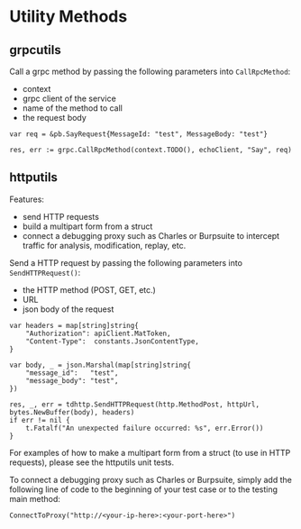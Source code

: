 # Utility Methods

## grpcutils

Call a grpc method by passing the following parameters into `CallRpcMethod`:
- context
- grpc client of the service
- name of the method to call
- the request body

```
var req = &pb.SayRequest{MessageId: "test", MessageBody: "test"}

res, err := grpc.CallRpcMethod(context.TODO(), echoClient, "Say", req)
```


## httputils

Features:
- send HTTP requests
- build a multipart form from a struct
- connect a debugging proxy such as Charles or Burpsuite to intercept traffic for analysis, modification, replay, etc.

Send a HTTP request by passing the following parameters into `SendHTTPRequest()`:
- the HTTP method (POST, GET, etc.)
- URL
- json body of the request

```
var headers = map[string]string{
	"Authorization": apiClient.MatToken,
	"Content-Type":  constants.JsonContentType,
}

var body, _ = json.Marshal(map[string]string{
	"message_id":   "test",
	"message_body": "test",
})

res, _, err = tdhttp.SendHTTPRequest(http.MethodPost, httpUrl, bytes.NewBuffer(body), headers)
if err != nil {
	t.Fatalf("An unexpected failure occurred: %s", err.Error())
}
```

For examples of how to make a multipart form from a struct (to use in HTTP requests), please see the httputils unit tests.

To connect a debugging proxy such as Charles or Burpsuite, simply add the following line of code to the beginning of your test case or to the testing main method:

```
ConnectToProxy("http://<your-ip-here>:<your-port-here>")
```